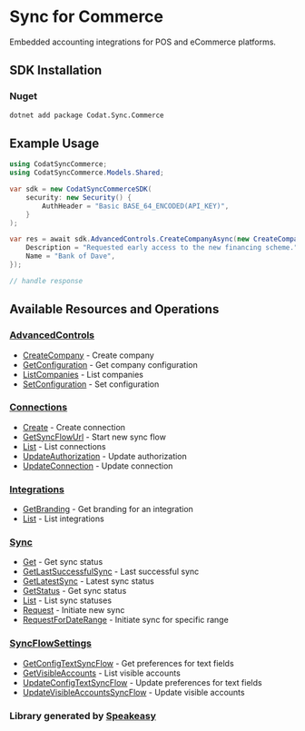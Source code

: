 # Sync for Commerce

<!-- Start Codat Library Description -->
<!-- End Codat Library Description  -->
Embedded accounting integrations for POS and eCommerce platforms.

<!-- Start SDK Installation -->
## SDK Installation

### Nuget

```bash
dotnet add package Codat.Sync.Commerce
```
<!-- End SDK Installation -->

## Example Usage
<!-- Start SDK Example Usage -->


```csharp
using CodatSyncCommerce;
using CodatSyncCommerce.Models.Shared;

var sdk = new CodatSyncCommerceSDK(
    security: new Security() {
        AuthHeader = "Basic BASE_64_ENCODED(API_KEY)",
    }
);

var res = await sdk.AdvancedControls.CreateCompanyAsync(new CreateCompany() {
    Description = "Requested early access to the new financing scheme.",
    Name = "Bank of Dave",
});

// handle response
```
<!-- End SDK Example Usage -->

<!-- Start SDK Available Operations -->
## Available Resources and Operations


### [AdvancedControls](docs/sdks/advancedcontrols/README.md)

* [CreateCompany](docs/sdks/advancedcontrols/README.md#createcompany) - Create company
* [GetConfiguration](docs/sdks/advancedcontrols/README.md#getconfiguration) - Get company configuration
* [ListCompanies](docs/sdks/advancedcontrols/README.md#listcompanies) - List companies
* [SetConfiguration](docs/sdks/advancedcontrols/README.md#setconfiguration) - Set configuration

### [Connections](docs/sdks/connections/README.md)

* [Create](docs/sdks/connections/README.md#create) - Create connection
* [GetSyncFlowUrl](docs/sdks/connections/README.md#getsyncflowurl) - Start new sync flow
* [List](docs/sdks/connections/README.md#list) - List connections
* [UpdateAuthorization](docs/sdks/connections/README.md#updateauthorization) - Update authorization
* [UpdateConnection](docs/sdks/connections/README.md#updateconnection) - Update connection

### [Integrations](docs/sdks/integrations/README.md)

* [GetBranding](docs/sdks/integrations/README.md#getbranding) - Get branding for an integration
* [List](docs/sdks/integrations/README.md#list) - List integrations

### [Sync](docs/sdks/sync/README.md)

* [Get](docs/sdks/sync/README.md#get) - Get sync status
* [GetLastSuccessfulSync](docs/sdks/sync/README.md#getlastsuccessfulsync) - Last successful sync
* [GetLatestSync](docs/sdks/sync/README.md#getlatestsync) - Latest sync status
* [GetStatus](docs/sdks/sync/README.md#getstatus) - Get sync status
* [List](docs/sdks/sync/README.md#list) - List sync statuses
* [Request](docs/sdks/sync/README.md#request) - Initiate new sync
* [RequestForDateRange](docs/sdks/sync/README.md#requestfordaterange) - Initiate sync for specific range

### [SyncFlowSettings](docs/sdks/syncflowsettings/README.md)

* [GetConfigTextSyncFlow](docs/sdks/syncflowsettings/README.md#getconfigtextsyncflow) - Get preferences for text fields
* [GetVisibleAccounts](docs/sdks/syncflowsettings/README.md#getvisibleaccounts) - List visible accounts
* [UpdateConfigTextSyncFlow](docs/sdks/syncflowsettings/README.md#updateconfigtextsyncflow) - Update preferences for text fields
* [UpdateVisibleAccountsSyncFlow](docs/sdks/syncflowsettings/README.md#updatevisibleaccountssyncflow) - Update visible accounts
<!-- End SDK Available Operations -->
### Library generated by [Speakeasy](https://docs.speakeasyapi.dev/docs/using-speakeasy/client-sdks)
